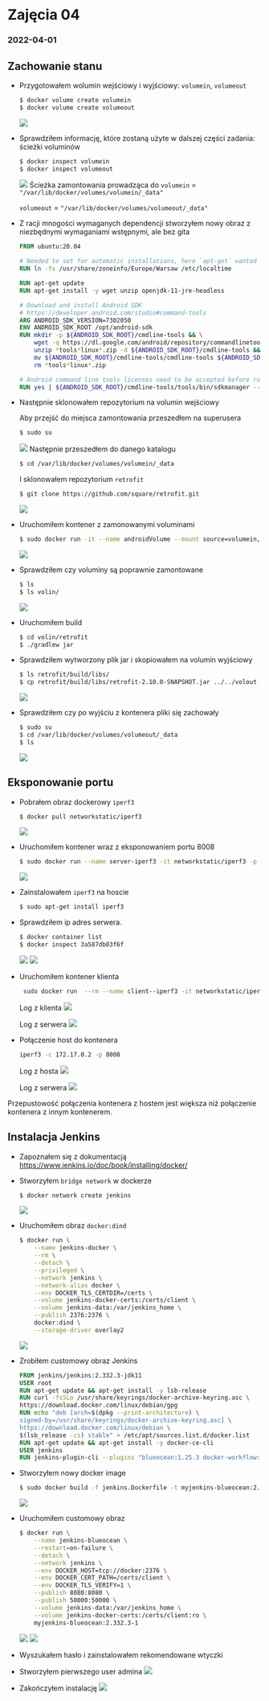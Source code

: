 # Zajęcia 04
### 2022-04-01

## Zachowanie stanu

* Przygotowałem wolumin wejściowy i wyjściowy: ```volumein```, ```volumeout```

    ```bash
    $ docker volume create volumein
    $ docker volume create volumeout
    ```
    ![](imgs/1.png)

* Sprawdziłem informację, które zostaną użyte w dalszej części zadania: ścieżki voluminów
    ```bash
    $ docker inspect volumein
    $ docker inspect volumeout
    ```
    ![](imgs/2.png)
    Ścieżka zamontowania prowadząca do ```volumein``` = ```"/var/lib/docker/volumes/volumein/_data"```

    ```volumeout``` = ```"/var/lib/docker/volumes/volumeout/_data"```
    
* Z racji mnogości wymaganych dependencji stworzyłem nowy obraz z niezbędnymi wymaganiami wstępnymi, ale bez gita

    ```Dockerfile
    FROM ubuntu:20.04

    # Needed to set for automatic installations, here `apt-get` wanted input for timezone
    RUN ln -fs /usr/share/zoneinfo/Europe/Warsaw /etc/localtime

    RUN apt-get update
    RUN apt-get install -y wget unzip openjdk-11-jre-headless

    # Download and install Android SDK
    # https://developer.android.com/studio#command-tools
    ARG ANDROID_SDK_VERSION=7302050
    ENV ANDROID_SDK_ROOT /opt/android-sdk
    RUN mkdir -p ${ANDROID_SDK_ROOT}/cmdline-tools && \
        wget -q https://dl.google.com/android/repository/commandlinetools-linux-${ANDROID_SDK_VERSION}_latest.zip && \
        unzip *tools*linux*.zip -d ${ANDROID_SDK_ROOT}/cmdline-tools && \
        mv ${ANDROID_SDK_ROOT}/cmdline-tools/cmdline-tools ${ANDROID_SDK_ROOT}/cmdline-tools/tools && \
        rm *tools*linux*.zip

    # Android command line tools licenses need to be accepted before running
    RUN yes | ${ANDROID_SDK_ROOT}/cmdline-tools/tools/bin/sdkmanager --licenses
    ```

* Następnie sklonowałem repozytorium na volumin wejściowy

    Aby przejść do miejsca zamontowania przeszedłem na superusera
    ```bash
    $ sudo su
    ```
    ![](imgs/3.png)
    Następnie przeszedłem do danego katalogu
    ```bash
    $ cd /var/lib/docker/volumes/volumein/_data
    ```
    I sklonowałem repozytorium ```retrofit```
    ```bash
    $ git clone https://github.com/square/retrofit.git
    ```
    ![](imgs/4.png)
* Uruchomiłem kontener z zamonowanymi voluminami
    ```bash
    $ sudo docker run -it --name androidVolume --mount source=volumein,target=/volin --mount source=volumeout,target=/volout android-without-git
    ```
    ![](imgs/5.png)
* Sprawdziłem czy voluminy są poprawnie zamontowane
    ```bash
    $ ls
    $ ls volin/
    ```
    ![](imgs/6.png)
* Uruchomiłem build
    ```bash
    $ cd volin/retrofit
    $ ./gradlew jar
    ```
    
* Sprawdziłem wytworzony plik jar i skopiowałem na volumin wyjściowy
    ```bash
    $ ls retrofit/build/libs/
    $ cp retrofit/build/libs/retrofit-2.10.0-SNAPSHOT.jar ../../volout
    ```
    ![](imgs/7.png)
* Sprawdziłem czy po wyjściu z kontenera pliki się zachowały
    ```bash
    $ sudo su
    $ cd /var/lib/docker/volumes/volumeout/_data
    $ ls
    ```
    ![](imgs/8.png)
## Eksponowanie portu

* Pobrałem obraz dockerowy ```iperf3```
    ```bash
    $ docker pull networkstatic/iperf3
    ```
    ![](imgs/9.png)
* Uruchomiłem kontener wraz z eksponowaniem portu 8008
    ```bash
    $ sudo docker run --name server-iperf3 -it networkstatic/iperf3 -p 8008:8008 -s
    ```
    ![](imgs/10.png)
* Zainstalowałem ```iperf3``` na hoscie
    ```bash
    $ sudo apt-get install iperf3
    ```
    
* Sprawdziłem ip adres serwera.
    ```bash
    $ docker container list
    $ docker inspect 3a587db03f6f
    ```
    ![](imgs/11.png)
    ![](imgs/12.png)
* Uruchomiłem kontener klienta
    ```bash
     sudo docker run  --rm --name client--iperf3 -it networkstatic/iperf3 -c 172.17.0.2 -p 8008:8008
    ```
    Log z klienta
    ![](imgs/14.png)

    Log z serwera
    ![](imgs/15.png)
* Połączenie host do kontenera
    ```bash
    iperf3 -c 172.17.0.2 -p 8008
    ```

    Log z hosta
    ![](imgs/16.png)

    Log z serwera
    ![](imgs/17.png)

Przepustowość połączenia kontenera z hostem jest większa niż połączenie kontenera z innym kontenerem.

## Instalacja Jenkins
    
* Zapoznałem się z dokumentacją  https://www.jenkins.io/doc/book/installing/docker/

* Stworzyłem ```bridge network``` w dockerze

    ```bash
    $ docker network create jenkins
    ```
    ![](imgs/18.png)

* Uruchomiłem obraz ```docker:dind```

    ```bash
    $ docker run \
        --name jenkins-docker \
        --rm \
        --detach \
        --privileged \
        --network jenkins \
        --network-alias docker \
        --env DOCKER_TLS_CERTDIR=/certs \
        --volume jenkins-docker-certs:/certs/client \
        --volume jenkins-data:/var/jenkins_home \
        --publish 2376:2376 \
        docker:dind \
        --storage-driver overlay2
    ```
    ![](imgs/19.png)
* Zrobiłem customowy obraz Jenkins

    ```Dockerfile
    FROM jenkins/jenkins:2.332.3-jdk11
    USER root
    RUN apt-get update && apt-get install -y lsb-release
    RUN curl -fsSLo /usr/share/keyrings/docker-archive-keyring.asc \
    https://download.docker.com/linux/debian/gpg
    RUN echo "deb [arch=$(dpkg --print-architecture) \
    signed-by=/usr/share/keyrings/docker-archive-keyring.asc] \
    https://download.docker.com/linux/debian \
    $(lsb_release -cs) stable" > /etc/apt/sources.list.d/docker.list
    RUN apt-get update && apt-get install -y docker-ce-cli
    USER jenkins
    RUN jenkins-plugin-cli --plugins "blueocean:1.25.3 docker-workflow:1.28"
    ```

* Stworzyłem nowy docker image 

    ```bash
    $ sudo docker build -f jenkins.Dockerfile -t myjenkins-blueocean:2.332.3-1 .
    ```
    ![](imgs/20.png)
* Uruchomiłem customowy obraz

    ```bash
    $ docker run \
        --name jenkins-blueocean \
        --restart=on-failure \
        --detach \
        --network jenkins \
        --env DOCKER_HOST=tcp://docker:2376 \
        --env DOCKER_CERT_PATH=/certs/client \
        --env DOCKER_TLS_VERIFY=1 \
        --publish 8080:8080 \
        --publish 50000:50000 \
        --volume jenkins-data:/var/jenkins_home \
        --volume jenkins-docker-certs:/certs/client:ro \
        myjenkins-blueocean:2.332.3-1 
    ```
    ![](imgs/21.png)
    ![](imgs/22.png)
* Wyszukałem hasło i zainstalowałem rekomendowane wtyczki
    
* Stworzyłem pierwszego user admina
    ![](imgs/23.png)
* Zakończyłem instalację
    ![](imgs/24.png)